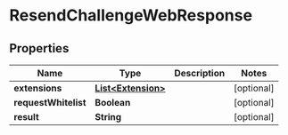 
# ResendChallengeWebResponse

## Properties
Name | Type | Description | Notes
------------ | ------------- | ------------- | -------------
**extensions** | [**List&lt;Extension&gt;**](Extension.md) |  |  [optional]
**requestWhitelist** | **Boolean** |  |  [optional]
**result** | **String** |  |  [optional]



